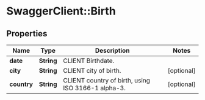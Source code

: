 # SwaggerClient::Birth

## Properties
Name | Type | Description | Notes
------------ | ------------- | ------------- | -------------
**date** | **String** | CLIENT Birthdate. | 
**city** | **String** | CLIENT city of birth. | [optional] 
**country** | **String** | CLIENT country of birth, using ISO 3166-1 alpha-3. | [optional] 



